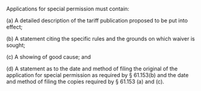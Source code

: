 Applications for special permission must contain:

(a) A detailed description of the tariff publication proposed to be put into effect;

(b) A statement citing the specific rules and the grounds on which waiver is sought;

(c) A showing of good cause; and

(d) A statement as to the date and method of filing the original of the application for special permission as required by § 61.153(b) and the date and method of filing the copies required by § 61.153 (a) and (c).


